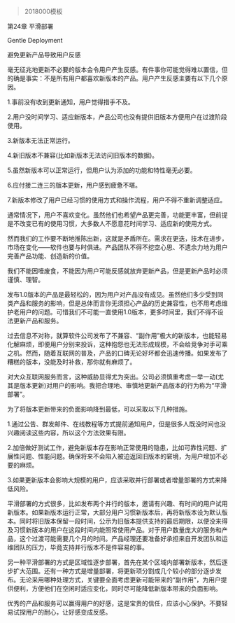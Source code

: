 # 
> 2018000模板



第24章 平滑部署

Gentle Deployment



避免更新产品导致用户反感



毫无征兆地更新不必要的版本会令用户产生反感。有件事你可能觉得难以置信，但的确是事实：不是所有用户都喜欢新版本的产品。用户产生反感主要有以下几个原因。



1.事前没有收到更新通知，用户觉得措手不及。



2.用户没时间学习、适应新版本，产品公司也没有提供旧版本方便用户在过渡阶段使用。



3.新版本无法正常运行。



4.新旧版本不兼容(比如新版本无法访问旧版本的数据)。



5.虽然新版本可以正常运行，但用户认为添加的功能和特性毫无必要。



6.应付接二连三的版本更新，用户感到疲惫不堪。



7.新版本修改了用户已经习惯的使用方式和操作流程，用户不得不重新调整适应。



通常情况下，用户不喜欢变化。虽然他们也希望产品更完善，功能更丰富，但前提是不改变已有的使用习惯，大多数人不愿意花时间学习、适应新的使用方式。



然而我们的工作要不断地推陈出新，这就是矛盾所在。需求在更迭，技术在进步，市场在变化——软件也要与时俱进。产品团队不得不挖空心思、不遗余力地为用户完善产品功能、创造新的价值。



我们不能因噎废食，不能因为用户可能反感就放弃更新产品，但是更新产品时必须谨慎、理智。



发布1.0版本的产品是最轻松的，因为用户对产品没有成见。虽然他们多少受到同类产品和服务的影响，但是总体而言你无须担心产品的历史兼容性，也不用考虑维护老用户的问题。可惜我们不可能一直使用1.0版本，更多时间里，我们不得不设法更新产品和服务。



过去信息不对称，就算软件公司发布了不兼容、“副作用”极大的新版本，也能轻易化解麻烦，即便用户分别来投诉，这种抱怨也无法形成规模，不会给竞争对手可乘之机。然而，随着互联网的普及，产品的口碑无论好坏都会迅速传播。如果发布了糟糕的版本，没能及时补救，那你就有麻烦了。



对大众互联网服务而言，这种威胁显得尤为突出。公司必须慎重考虑一举一动(尤其是版本更新)对用户的影响。我把合理地、审慎地更新产品版本的行为称为“平滑部署”。



为了将版本更新带来的负面影响降到最低，可以采取以下几种措施。



1.通过公告、群发邮件、在线教程等方式提前通知用户，但是很多人既没时间也没兴趣阅读这些内容，所以这个方法效果有限。



2.加倍做好测试工作，避免新版本存在影响正常使用的隐患，比如可靠性问题、扩展性问题、性能问题。确保将来不会陷入被迫返回旧版本的窘境，为用户增加不必要的麻烦。



3.如果更新版本会影响大规模的用户，应该采取并行部署或者增量部署的方式来降低风险。



平滑部署的方式很多，比如发布两个并行的版本，邀请有兴趣、有时间的用户试用新版本。如果新版本运行正常，大部分用户习惯新版本后，再将新版本设为默认版本。同时将旧版本保留一段时间，公示为旧版本提供支持的最后期限，以便没来得及习惯新版本的用户在这段时间内能照常使用产品。对于用户数量庞大的服务和产品，这个过渡可能需要几个月的时间。产品经理还要准备好承担来自开发团队和运维团队的压力，毕竟支持并行版本不是件容易的事。



另一种平滑部署的方式是区域性逐步部署，首先在某个区域内部署新版本，然后逐步扩大范围。还有一种方式是增量部署，将更新项分割成几个较小的部分逐步发布。无论采用哪种处理方式，关键要全面考虑更新可能带来的“副作用”，为用户提供便利，方便他们在空闲时适应变化，同时尽可能降低新版本带来的负面影响。



优秀的产品和服务可以赢得用户的好感，这是宝贵的信任，应该小心保护。不要轻易试探用户的耐心，让好感变成反感。




